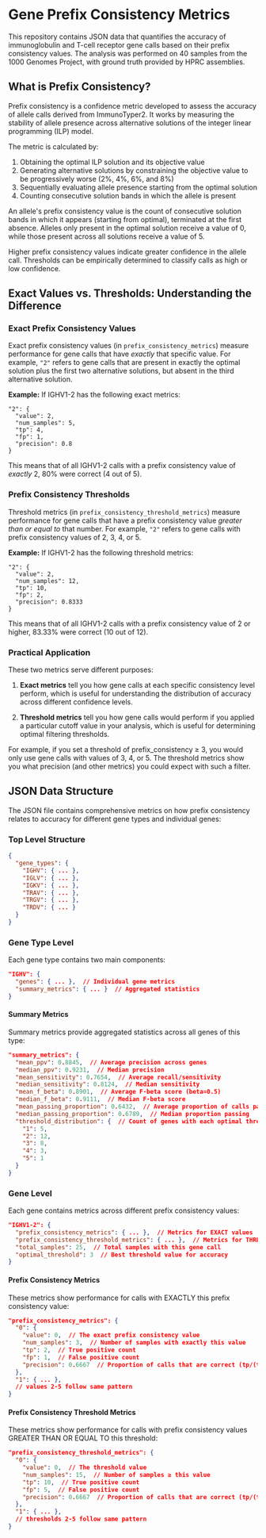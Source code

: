 # Gene Prefix Consistency Metrics

This repository contains JSON data that quantifies the accuracy of immunoglobulin and T-cell receptor gene calls based on their prefix consistency values. The analysis was performed on 40 samples from the 1000 Genomes Project, with ground truth provided by HPRC assemblies.

## What is Prefix Consistency?

Prefix consistency is a confidence metric developed to assess the accuracy of allele calls derived from ImmunoTyper2. It works by measuring the stability of allele presence across alternative solutions of the integer linear programming (ILP) model.

The metric is calculated by:
1. Obtaining the optimal ILP solution and its objective value
2. Generating alternative solutions by constraining the objective value to be progressively worse (2%, 4%, 6%, and 8%)
3. Sequentially evaluating allele presence starting from the optimal solution
4. Counting consecutive solution bands in which the allele is present

An allele's prefix consistency value is the count of consecutive solution bands in which it appears (starting from optimal), terminated at the first absence. Alleles only present in the optimal solution receive a value of 0, while those present across all solutions receive a value of 5.

Higher prefix consistency values indicate greater confidence in the allele call. Thresholds can be empirically determined to classify calls as high or low confidence.

## Exact Values vs. Thresholds: Understanding the Difference

### Exact Prefix Consistency Values

Exact prefix consistency values (in `prefix_consistency_metrics`) measure performance for gene calls that have *exactly* that specific value. For example, `"2"` refers to gene calls that are present in exactly the optimal solution plus the first two alternative solutions, but absent in the third alternative solution.

**Example:** 
If IGHV1-2 has the following exact metrics:
```
"2": {
  "value": 2,
  "num_samples": 5,
  "tp": 4,
  "fp": 1,
  "precision": 0.8
}
```
This means that of all IGHV1-2 calls with a prefix consistency value of *exactly* 2, 80% were correct (4 out of 5).

### Prefix Consistency Thresholds

Threshold metrics (in `prefix_consistency_threshold_metrics`) measure performance for gene calls that have a prefix consistency value *greater than or equal to* that number. For example, `"2"` refers to gene calls with prefix consistency values of 2, 3, 4, or 5.

**Example:**
If IGHV1-2 has the following threshold metrics:
```
"2": {
  "value": 2,
  "num_samples": 12,
  "tp": 10,
  "fp": 2,
  "precision": 0.8333
}
```
This means that of all IGHV1-2 calls with a prefix consistency value of 2 or higher, 83.33% were correct (10 out of 12).

### Practical Application

These two metrics serve different purposes:

1. **Exact metrics** tell you how gene calls at each specific consistency level perform, which is useful for understanding the distribution of accuracy across different confidence levels.

2. **Threshold metrics** tell you how gene calls would perform if you applied a particular cutoff value in your analysis, which is useful for determining optimal filtering thresholds.

For example, if you set a threshold of prefix_consistency ≥ 3, you would only use gene calls with values of 3, 4, or 5. The threshold metrics show you what precision (and other metrics) you could expect with such a filter.

## JSON Data Structure

The JSON file contains comprehensive metrics on how prefix consistency relates to accuracy for different gene types and individual genes:

### Top Level Structure

```json
{
  "gene_types": {
    "IGHV": { ... },
    "IGLV": { ... },
    "IGKV": { ... },
    "TRAV": { ... },
    "TRGV": { ... },
    "TRDV": { ... }
  }
}
```

### Gene Type Level

Each gene type contains two main components:

```json
"IGHV": {
  "genes": { ... },  // Individual gene metrics
  "summary_metrics": { ... }  // Aggregated statistics
}
```

#### Summary Metrics

Summary metrics provide aggregated statistics across all genes of this type:

```json
"summary_metrics": {
  "mean_ppv": 0.8845,  // Average precision across genes
  "median_ppv": 0.9231,  // Median precision
  "mean_sensitivity": 0.7654,  // Average recall/sensitivity
  "median_sensitivity": 0.8124,  // Median sensitivity
  "mean_f_beta": 0.8901,  // Average F-beta score (beta=0.5)
  "median_f_beta": 0.9111,  // Median F-beta score
  "mean_passing_proportion": 0.6432,  // Average proportion of calls passing optimal threshold
  "median_passing_proportion": 0.6789,  // Median proportion passing
  "threshold_distribution": {  // Count of genes with each optimal threshold
    "1": 5,
    "2": 12,
    "3": 8,
    "4": 3,
    "5": 1
  }
}
```

### Gene Level

Each gene contains metrics across different prefix consistency values:

```json
"IGHV1-2": {
  "prefix_consistency_metrics": { ... },  // Metrics for EXACT values
  "prefix_consistency_threshold_metrics": { ... },  // Metrics for THRESHOLD values
  "total_samples": 25,  // Total samples with this gene call
  "optimal_threshold": 3  // Best threshold value for accuracy
}
```

#### Prefix Consistency Metrics

These metrics show performance for calls with EXACTLY this prefix consistency value:

```json
"prefix_consistency_metrics": {
  "0": {
    "value": 0,  // The exact prefix consistency value
    "num_samples": 3,  // Number of samples with exactly this value
    "tp": 2,  // True positive count
    "fp": 1,  // False positive count
    "precision": 0.6667  // Proportion of calls that are correct (tp/(tp+fp))
  },
  "1": { ... },
  // values 2-5 follow same pattern
}
```

#### Prefix Consistency Threshold Metrics

These metrics show performance for calls with prefix consistency values GREATER THAN OR EQUAL TO this threshold:

```json
"prefix_consistency_threshold_metrics": {
  "0": {
    "value": 0,  // The threshold value
    "num_samples": 15,  // Number of samples ≥ this value
    "tp": 10,  // True positive count
    "fp": 5,  // False positive count
    "precision": 0.6667  // Proportion of calls that are correct (tp/(tp+fp))
  },
  "1": { ... },
  // thresholds 2-5 follow same pattern
}
```
